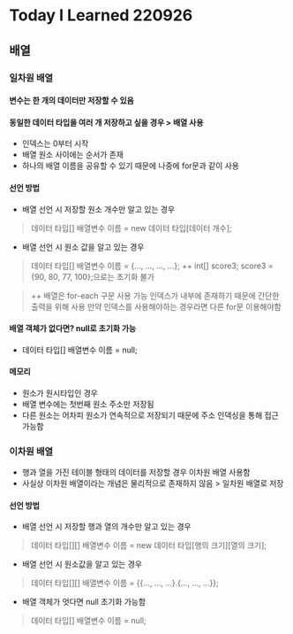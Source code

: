 # Today I Learned 220926

## 배열

### 일차원 배열

#### 변수는 한 개의 데이터만 저장할 수 있음

#### 동일한 데이터 타입을 여러 개 저장하고 싶을 경우 > 배열 사용
- 인덱스는 0부터 시작
- 배열 원소 사이에는 순서가 존재
- 하나의 배열 이름을 공유할 수 있기 때문에 나중에 for문과 같이 사용

#### 선언 방법
- 배열 선언 시 저장할 원소 개수만 알고 있는 경우
> 데이터 타입[] 배열변수 이름 = new 데이터 타입[데이터 개수];

- 배열 선언 시 원소 값을 알고 있는 경우
> 데이터 타입[] 배열변수 이름 = {..., ..., ..., ...};
> ++ int[] score3; 
> score3 = {90, 80, 77, 100};으로는 초기화 불가

> ++ 배열은 for-each 구문 사용 가능
> 인덱스가 내부에 존재하기 때문에 간단한 출력을 위해 사용
> 만약 인덱스를 사용해야하는 경우라면 다른 for문 이용해야함


#### 배열 객체가 없다면? null로 초기화 가능
- 데이터 타입[] 배열변수 이름 = null;

#### 메모리
- 원소가 원시타입인 경우
- 배열 변수에는 첫번째 원소 주소만 저장됨
- 다른 원소는 어차피 원소가 연속적으로 저장되기 때문에 주소 인덱싱을 통해 접근 가능함

### 이차원 배열
- 행과 열을 가진 테이블 형태의 데이터를 저장할 경우 이차원 배열 사용함
- 사실상 이차원 배열이라는 개념은 물리적으로 존재하지 않음 > 일차원 배열로 저장

#### 선언 방법
- 배열 선언 시 저장할 행과 열의 개수만 알고 있는 경우
> 데이터 타입[][] 배열변수 이름 = new 데이터 타입[행의 크기][열의 크기];

- 배열 선언 시 원소값을 알고 있는 경우
> 데이터 타입[][] 배열변수 이름 = {{..., ..., ...}.{..., ..., ...}};

- 배열 객체가 엇다면 null 초기화 가능함
> 데이터 타입[] 배열변수 이름 = null;
